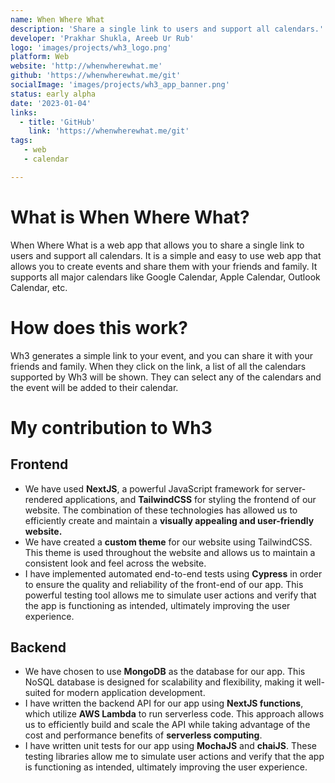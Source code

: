 ```yaml
---
name: When Where What
description: 'Share a single link to users and support all calendars.'
developer: 'Prakhar Shukla, Areeb Ur Rub'
logo: 'images/projects/wh3_logo.png'
platform: Web
website: 'http://whenwherewhat.me'
github: 'https://whenwherewhat.me/git'
socialImage: 'images/projects/wh3_app_banner.png'
status: early alpha
date: '2023-01-04'
links:
  - title: 'GitHub'
    link: 'https://whenwherewhat.me/git'
tags:
   - web
   - calendar

---
```


# What is When Where What?

When Where What is a web app that allows you to share a single link to users and support all calendars. It is a simple
and easy to use web app that allows you to create events and share them with your friends and family. It supports all
major calendars like Google Calendar, Apple Calendar, Outlook Calendar, etc.

# How does this work?

Wh3 generates a simple link to your event, and you can share it with your friends and family. When they click on the link, a list of all the calendars supported by Wh3 will be shown. They can select any of the calendars and the event will be added to their calendar.

# My contribution to Wh3

## Frontend
 - We have used **NextJS**, a powerful JavaScript framework for server-rendered applications, and **TailwindCSS** for styling the frontend of our website. The combination of these technologies has allowed us to efficiently create and maintain a **visually appealing and user-friendly website.**
 - We have created a **custom theme** for our website using TailwindCSS. This theme is used throughout the website and allows us to maintain a consistent look and feel across the website.
 - I have implemented automated end-to-end tests using **Cypress** in order to ensure the quality and reliability of the front-end of our app. This powerful testing tool allows me to simulate user actions and verify that the app is functioning as intended, ultimately improving the user experience.

## Backend
 - We have chosen to use **MongoDB** as the database for our app. This NoSQL database is designed for scalability and flexibility, making it well-suited for modern application development.
 - I have written the backend API for our app using **NextJS functions**, which utilize **AWS Lambda** to run serverless code. This approach allows us to efficiently build and scale the API while taking advantage of the cost and performance benefits of **serverless computing**.
 - I have written unit tests for our app using **MochaJS** and **chaiJS**. These testing libraries allow me to simulate user actions and verify that the app is functioning as intended, ultimately improving the user experience.

